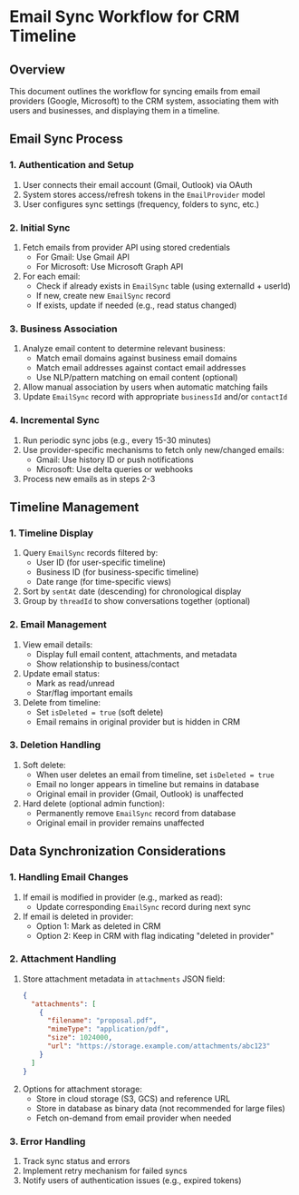 # Email Sync Workflow for CRM Timeline

## Overview
This document outlines the workflow for syncing emails from email providers (Google, Microsoft) to the CRM system, associating them with users and businesses, and displaying them in a timeline.

## Email Sync Process

### 1. Authentication and Setup
1. User connects their email account (Gmail, Outlook) via OAuth
2. System stores access/refresh tokens in the `EmailProvider` model
3. User configures sync settings (frequency, folders to sync, etc.)

### 2. Initial Sync
1. Fetch emails from provider API using stored credentials
   - For Gmail: Use Gmail API
   - For Microsoft: Use Microsoft Graph API
2. For each email:
   - Check if already exists in `EmailSync` table (using externalId + userId)
   - If new, create new `EmailSync` record
   - If exists, update if needed (e.g., read status changed)

### 3. Business Association
1. Analyze email content to determine relevant business:
   - Match email domains against business email domains
   - Match email addresses against contact email addresses
   - Use NLP/pattern matching on email content (optional)
2. Allow manual association by users when automatic matching fails
3. Update `EmailSync` record with appropriate `businessId` and/or `contactId`

### 4. Incremental Sync
1. Run periodic sync jobs (e.g., every 15-30 minutes)
2. Use provider-specific mechanisms to fetch only new/changed emails:
   - Gmail: Use history ID or push notifications
   - Microsoft: Use delta queries or webhooks
3. Process new emails as in steps 2-3

## Timeline Management

### 1. Timeline Display
1. Query `EmailSync` records filtered by:
   - User ID (for user-specific timeline)
   - Business ID (for business-specific timeline)
   - Date range (for time-specific views)
2. Sort by `sentAt` date (descending) for chronological display
3. Group by `threadId` to show conversations together (optional)

### 2. Email Management
1. View email details:
   - Display full email content, attachments, and metadata
   - Show relationship to business/contact
2. Update email status:
   - Mark as read/unread
   - Star/flag important emails
3. Delete from timeline:
   - Set `isDeleted = true` (soft delete)
   - Email remains in original provider but is hidden in CRM

### 3. Deletion Handling
1. Soft delete:
   - When user deletes an email from timeline, set `isDeleted = true`
   - Email no longer appears in timeline but remains in database
   - Original email in provider (Gmail, Outlook) is unaffected
2. Hard delete (optional admin function):
   - Permanently remove `EmailSync` record from database
   - Original email in provider remains unaffected

## Data Synchronization Considerations

### 1. Handling Email Changes
1. If email is modified in provider (e.g., marked as read):
   - Update corresponding `EmailSync` record during next sync
2. If email is deleted in provider:
   - Option 1: Mark as deleted in CRM
   - Option 2: Keep in CRM with flag indicating "deleted in provider"

### 2. Attachment Handling
1. Store attachment metadata in `attachments` JSON field:
   ```json
   {
     "attachments": [
       {
         "filename": "proposal.pdf",
         "mimeType": "application/pdf",
         "size": 1024000,
         "url": "https://storage.example.com/attachments/abc123"
       }
     ]
   }
   ```
2. Options for attachment storage:
   - Store in cloud storage (S3, GCS) and reference URL
   - Store in database as binary data (not recommended for large files)
   - Fetch on-demand from email provider when needed

### 3. Error Handling
1. Track sync status and errors
2. Implement retry mechanism for failed syncs
3. Notify users of authentication issues (e.g., expired tokens)
